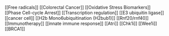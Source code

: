 [[Free radicals]]
[[Colorectal Cancer]]
[[Oxidative Stress Biomarkers]]
[[Phase Cell-cycle Arrest]]
[[Transcription regulation]]
[[E3 ubiquitin ligase]]
[[cancer cell]]
[[H2b Mono6ubiquitination (H2bub1)]]
[[Rnf20/rnf40]]
[[Immunotherapy]]
[[innate immune response]]
[[Atri]]
[[Chk1i]]
[[Wee1i]]
[[BRCA1]]
